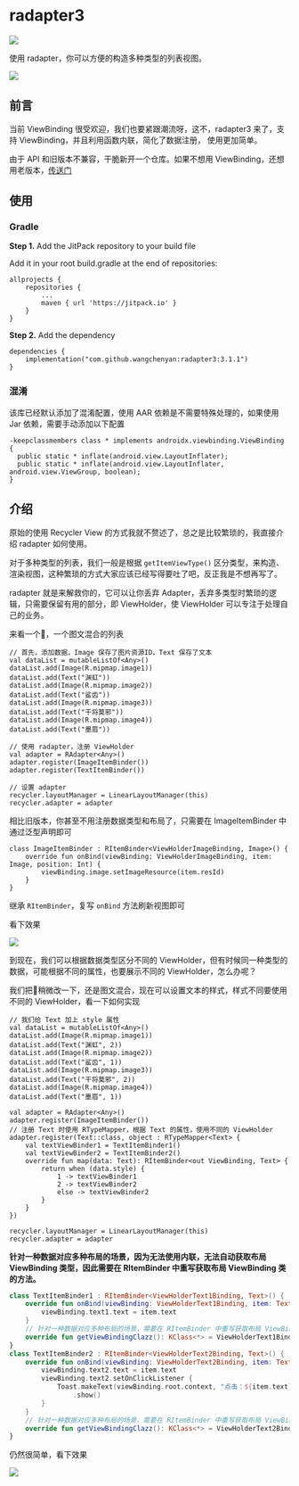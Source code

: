 # radapter3

[![](https://jitpack.io/v/wangchenyan/radapter3.svg)](https://jitpack.io/#wangchenyan/radapter3)

使用 radapter，你可以方便的构造多种类型的列表视图。

![](https://raw.githubusercontent.com/wangchenyan/radapter3/master/art/recycler-view.jpg)

## 前言

当前 ViewBinding 很受欢迎，我们也要紧跟潮流呀，这不，radapter3 来了，支持 ViewBinding，并且利用函数内联，简化了数据注册，
使用更加简单。

由于 API 和旧版本不兼容，干脆新开一个仓库。如果不想用 ViewBinding，还想用老版本，[传送门](https://github.com/wangchenyan/radapter) 

## 使用

### Gradle

**Step 1.** Add the JitPack repository to your build file

Add it in your root build.gradle at the end of repositories:

```
allprojects {
	repositories {
		...
		maven { url 'https://jitpack.io' }
	}
}
```

**Step 2.** Add the dependency

```
dependencies {
    implementation("com.github.wangchenyan:radapter3:3.1.1")
}
```

### 混淆

该库已经默认添加了混淆配置，使用 AAR 依赖是不需要特殊处理的，如果使用 Jar 依赖，需要手动添加以下配置

```
-keepclassmembers class * implements androidx.viewbinding.ViewBinding {
  public static * inflate(android.view.LayoutInflater);
  public static * inflate(android.view.LayoutInflater, android.view.ViewGroup, boolean);
}

```

## 介绍

原始的使用 Recycler View 的方式我就不赘述了，总之是比较繁琐的，我直接介绍 radapter 如何使用。

对于多种类型的列表，我们一般是根据 `getItemViewType()` 区分类型，来构造、渲染视图，这种繁琐的方式大家应该已经写得要吐了吧，反正我是不想再写了。

radapter 就是来解救你的，它可以让你丢弃 Adapter，丢弃多类型时繁琐的逻辑，只需要保留有用的部分，即
ViewHolder，使 ViewHolder 可以专注于处理自己的业务。

来看一个🌰，一个图文混合的列表

```
// 首先，添加数据，Image 保存了图片资源ID，Text 保存了文本
val dataList = mutableListOf<Any>()
dataList.add(Image(R.mipmap.image1))
dataList.add(Text("渊虹"))
dataList.add(Image(R.mipmap.image2))
dataList.add(Text("鲨齿"))
dataList.add(Image(R.mipmap.image3))
dataList.add(Text("干将莫邪"))
dataList.add(Image(R.mipmap.image4))
dataList.add(Text("墨眉"))

// 使用 radapter，注册 ViewHolder
val adapter = RAdapter<Any>()
adapter.register(ImageItemBinder())
adapter.register(TextItemBinder())

// 设置 adapter
recycler.layoutManager = LinearLayoutManager(this)
recycler.adapter = adapter
```

相比旧版本，你甚至不用注册数据类型和布局了，只需要在 ImageItemBinder 中通过泛型声明即可

```
class ImageItemBinder : RItemBinder<ViewHolderImageBinding, Image>() {
    override fun onBind(viewBinding: ViewHolderImageBinding, item: Image, position: Int) {
        viewBinding.image.setImageResource(item.resId)
    }
}
```

继承 `RItemBinder`，复写 `onBind` 方法刷新视图即可

看下效果

![](https://raw.githubusercontent.com/wangchenyan/radapter3/master/art/image01.jpg)

到现在，我们可以根据数据类型区分不同的 ViewHolder，但有时候同一种类型的数据，可能根据不同的属性，也要展示不同的
ViewHolder，怎么办呢？

我们把🌰稍微改一下，还是图文混合，现在可以设置文本的样式，样式不同要使用不同的 ViewHolder，看一下如何实现

```
// 我们给 Text 加上 style 属性
val dataList = mutableListOf<Any>()
dataList.add(Image(R.mipmap.image1))
dataList.add(Text("渊虹", 2))
dataList.add(Image(R.mipmap.image2))
dataList.add(Text("鲨齿", 1))
dataList.add(Image(R.mipmap.image3))
dataList.add(Text("干将莫邪", 2))
dataList.add(Image(R.mipmap.image4))
dataList.add(Text("墨眉", 1))

val adapter = RAdapter<Any>()
adapter.register(ImageItemBinder())
// 注册 Text 时使用 RTypeMapper，根据 Text 的属性，使用不同的 ViewHolder
adapter.register(Text::class, object : RTypeMapper<Text> {
    val textViewBinder1 = TextItemBinder1()
    val textViewBinder2 = TextItemBinder2()
    override fun map(data: Text): RItemBinder<out ViewBinding, Text> {
        return when (data.style) {
            1 -> textViewBinder1
            2 -> textViewBinder2
            else -> textViewBinder2
        }
    }
})

recycler.layoutManager = LinearLayoutManager(this)
recycler.adapter = adapter
```

**针对一种数据对应多种布局的场景，因为无法使用内联，无法自动获取布局 ViewBinding 类型，因此需要在 RItemBinder 中重写获取布局 ViewBinding 类的方法。**

```kotlin
class TextItemBinder1 : RItemBinder<ViewHolderText1Binding, Text>() {
    override fun onBind(viewBinding: ViewHolderText1Binding, item: Text, position: Int) {
        viewBinding.text1.text = item.text
    }
    // 针对一种数据对应多种布局的场景，需要在 RItemBinder 中重写获取布局 ViewBinding 类的方法
    override fun getViewBindingClazz(): KClass<*> = ViewHolderText1Binding::class
}
class TextItemBinder2 : RItemBinder<ViewHolderText2Binding, Text>() {
    override fun onBind(viewBinding: ViewHolderText2Binding, item: Text, position: Int) {
        viewBinding.text2.text = item.text
        viewBinding.text2.setOnClickListener {
            Toast.makeText(viewBinding.root.context, "点击：${item.text}", Toast.LENGTH_SHORT)
                .show()
        }
    }
    // 针对一种数据对应多种布局的场景，需要在 RItemBinder 中重写获取布局 ViewBinding 类的方法
    override fun getViewBindingClazz(): KClass<*> = ViewHolderText2Binding::class
}
```

仍然很简单，看下效果

![](https://raw.githubusercontent.com/wangchenyan/radapter3/master/art/image02.jpg)

